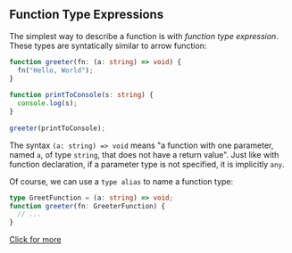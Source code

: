 ## Function Type Expressions

The simplest way to describe a function is with <i>function type expression</i>. These types are syntatically similar to arrow function: 

```ts
function greeter(fn: (a: string) => void) {
  fn("Hello, World");
}
 
function printToConsole(s: string) {
  console.log(s);
}
 
greeter(printToConsole);
```

The syntax `(a: string) => void` means "a function with one parameter, named `a`, of type `string`, that does not have a return value". Just like with function declaration, if a parameter type is not specified, it is implicitly `any`.

Of course, we can use a `type alias` to name a function type: 

```ts
type GreetFunction = (a: string) => void;
function greeter(fn: GreeterFunction) {
  // ...
}
```

[Click for more](https://github.com/saidali-ibn-zafar/TypeScript-Fundamentals-v3/blob/main/TypeScript-fundamentals-v3/13-more-about-functions.ts)
